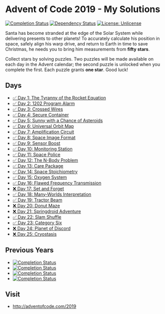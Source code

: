 # Advent of Code 2019 - My Solutions
[![Completion Status](https://img.shields.io/endpoint?url=https://raw.githubusercontent.com/staddi99/AdventOfCode/master/.github/badges/completion-2019.json)](https://github.com/staddi99/AdventOfCode/tree/main/2019)
[![Dependency Status](https://img.shields.io/david/staddi99/AdventOfCode.svg)](https://david-dm.org/staddi99/AdventOfCode)
[![License: Unlicense](https://img.shields.io/github/license/staddi99/AdventOfCode)](https://raw.githubusercontent.com/staddi99/AdventOfCode/master/LICENSE)

Santa has become stranded at the edge of the Solar System while delivering presents to other planets! To accurately calculate his position in space, safely align his warp drive, and return to Earth in time to save Christmas, he needs you to bring him measurements from **fifty stars**.

Collect stars by solving puzzles. Two puzzles will be made available on each day in the Advent calendar; the second puzzle is unlocked when you complete the first. Each puzzle grants **one star**. Good luck!

## Days

*  [✅ Day 1: The Tyranny of the Rocket Equation](day_1/)
*  [✅ Day 2: 1202 Program Alarm](day_2/)
*  [✅ Day 3: Crossed Wires](day_3/)
*  [✅ Day 4: Secure Container](day_4/)
*  [✅ Day 5: Sunny with a Chance of Asteroids](day_5/)
*  [✅ Day 6: Universal Orbit Map](day_6/)
*  [✅ Day 7: Amplification Circuit](day_7/)
*  [✅ Day 8: Space Image Format](day_8/)
*  [✅ Day 9: Sensor Boost](day_9/)
*  [✅ Day 10: Monitoring Station](day_10/)
*  [✅ Day 11: Space Police](day_11/)
*  [✅ Day 12: The N-Body Problem](day_12/)
*  [✅ Day 13: Care Package](day_13/)
*  [✅ Day 14: Space Stoichiometry](day_14/)
*  [✅ Day 15: Oxygen System](day_15/)
*  [✅ Day 16: Flawed Frequency Transmission](day_16/)
*  [❌ Day 17: Set and Forget]()
*  [✅ Day 18: Many-Worlds Interpretation](day_18/)
*  [✅ Day 19: Tractor Beam](day_19/)
*  [❌ Day 20: Donut Maze]()
*  [❌ Day 21: Springdroid Adventure]()
*  [✅ Day 22: Slam Shuffle](day_22/)
*  [✅ Day 23: Category Six](day_23/)
*  [❌ Day 24: Planet of Discord]()
*  [❌ Day 25: Cryostasis]()

## Previous Years
*  [![Completion Status](https://img.shields.io/endpoint?url=https://raw.githubusercontent.com/staddi99/AdventOfCode/master/.github/badges/completion-2018.json&label=2018)](https://github.com/staddi99/AdventOfCode/tree/main/2018)
*  [![Completion Status](https://img.shields.io/endpoint?url=https://raw.githubusercontent.com/staddi99/AdventOfCode/master/.github/badges/completion-2017.json&label=2017)](https://github.com/staddi99/AdventOfCode/tree/main/2017)
*  [![Completion Status](https://img.shields.io/endpoint?url=https://raw.githubusercontent.com/staddi99/AdventOfCode/master/.github/badges/completion-2016.json&label=2016)](https://github.com/staddi99/AdventOfCode/tree/main/2016)
*  [![Completion Status](https://img.shields.io/endpoint?url=https://raw.githubusercontent.com/staddi99/AdventOfCode/master/.github/badges/completion-2015.json&label=2015)](https://github.com/staddi99/AdventOfCode/tree/main/2015)

## Visit
*  http://adventofcode.com/2019